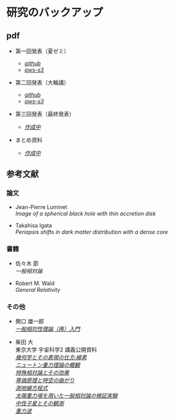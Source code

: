 # 研究のバックアップ

## pdf

* 第一回発表（夏ゼミ）  
    * [*github*](./docs/夏ゼミ.pdf)
    * [*aws-s3*](https://motoki-public.s3.ap-northeast-1.amazonaws.com/gakushuin-reserch/%E5%A4%8F%E3%82%BB%E3%82%99%E3%83%9F%E7%99%BA%E8%A1%A8.pdf)

* 第二回発表（大輪講）  
    * [*github*](./docs/大輪講.pdf)
    * [*aws-s3*](https://motoki-public.s3.ap-northeast-1.amazonaws.com/gakushuin-reserch/%E5%A4%A7%E8%BC%AA%E8%AC%9B.pdf)

* 第三回発表（最終発表）  
    * [*作成中*](./)

* まとめ資料  
    * [*作成中*](./)

## 参考文献

### 論文  

* Jean-Pierre Luminet  
*Image of a spherical black hole with thin accretion disk*  

* Takahisa Igata  
*Periapsis shifts in dark matter distribution with a dense core*  


### 書籍  

* 佐々木 節  
*一般相対論*  

* Robert M. Wald  
*General Relativity*  

### その他  

* 関口 雄一郎  
[*一般相対性理論（再）入門*](https://www.lab.toho-u.ac.jp/sci/ph/astrophysics/staff/sekiguchi/tjoimi0000001ry0-att/lecture2024_v2.pdf)  

* 柴田 大  
東京大学 宇宙科学2 講義公開資料  
[*幾何学とその表現の仕方:線素*](https://ea.c.u-tokyo.ac.jp/astro/Members/shibata/kougi1.pdf)  
[*ニュートン重力理論の概観*](https://ea.c.u-tokyo.ac.jp/astro/Members/shibata/kougi2.pdf)  
[*特殊相対論とその効果*](https://ea.c.u-tokyo.ac.jp/astro/Members/shibata/kougi3.pdf)  
[*等価原理と時空の曲がり*](https://ea.c.u-tokyo.ac.jp/astro/Members/shibata/kougi4.pdf)  
[*測地線方程式*](https://ea.c.u-tokyo.ac.jp/astro/Members/shibata/kougi5.pdf)  
[*太陽重力場を用いた一般相対論の検証実験*](https://ea.c.u-tokyo.ac.jp/astro/Members/shibata/kougi6.pdf)  
[*中性子星とその観測*](https://ea.c.u-tokyo.ac.jp/astro/Members/shibata/kougi7.pdf)  
[*重力波*](https://ea.c.u-tokyo.ac.jp/astro/Members/shibata/kougi9.pdf)  
